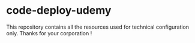 # code-deploy-udemy
This repository contains all the resources used for technical configuration only.
Thanks for your corporation !
